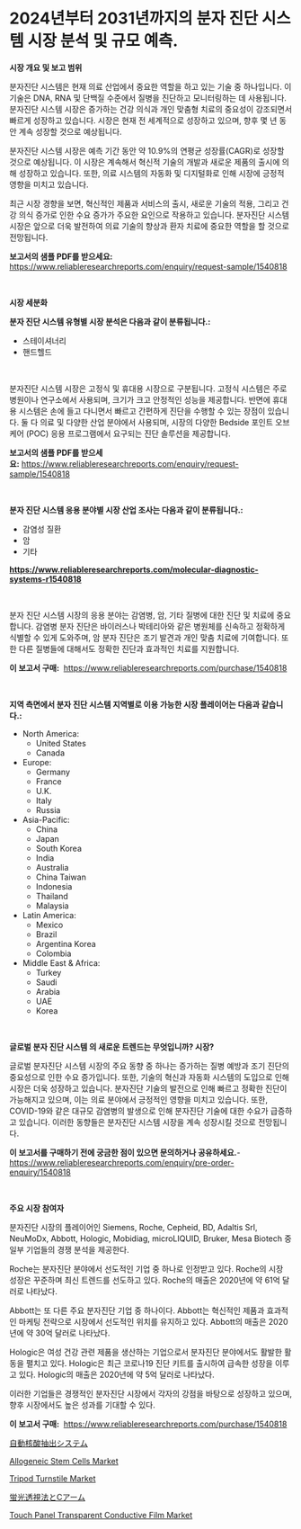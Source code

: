 <p><h1>2024년부터 2031년까지의 분자 진단 시스템 시장 분석 및 규모 예측.</h1></p><p><strong>시장 개요 및 보고 범위</strong></p>
<p><p>분자진단 시스템은 현재 의료 산업에서 중요한 역할을 하고 있는 기술 중 하나입니다. 이 기술은 DNA, RNA 및 단백질 수준에서 질병을 진단하고 모니터링하는 데 사용됩니다. 분자진단 시스템 시장은 증가하는 건강 의식과 개인 맞춤형 치료의 중요성이 강조되면서 빠르게 성장하고 있습니다. 시장은 현재 전 세계적으로 성장하고 있으며, 향후 몇 년 동안 계속 성장할 것으로 예상됩니다.</p><p>분자진단 시스템 시장은 예측 기간 동안 약 10.9%의 연평균 성장률(CAGR)로 성장할 것으로 예상됩니다. 이 시장은 계속해서 혁신적 기술의 개발과 새로운 제품의 출시에 의해 성장하고 있습니다. 또한, 의료 시스템의 자동화 및 디지털화로 인해 시장에 긍정적 영향을 미치고 있습니다.</p><p>최근 시장 경향을 보면, 혁신적인 제품과 서비스의 출시, 새로운 기술의 적용, 그리고 건강 의식 증가로 인한 수요 증가가 주요한 요인으로 작용하고 있습니다. 분자진단 시스템 시장은 앞으로 더욱 발전하여 의료 기술의 향상과 환자 치료에 중요한 역할을 할 것으로 전망됩니다.</p></p>
<p><strong>보고서의 샘플 PDF를 받으세요:</strong> <a href="https://www.reliableresearchreports.com/enquiry/request-sample/1540818">https://www.reliableresearchreports.com/enquiry/request-sample/1540818</a></p>
<p>&nbsp;</p>
<p><strong>시장 세분화</strong></p>
<p><strong>분자 진단 시스템 유형별 시장 분석은 다음과 같이 분류됩니다.:</strong></p>
<p><ul><li>스테이셔너리</li><li>핸드헬드</li></ul></p>
<p>&nbsp;</p>
<p><p>분자진단 시스템 시장은 고정식 및 휴대용 시장으로 구분됩니다. 고정식 시스템은 주로 병원이나 연구소에서 사용되며, 크기가 크고 안정적인 성능을 제공합니다. 반면에 휴대용 시스템은 손에 들고 다니면서 빠르고 간편하게 진단을 수행할 수 있는 장점이 있습니다. 둘 다 의료 및 다양한 산업 분야에서 사용되며, 시장의 다양한 Bedside 포인트 오브 케어 (POC) 응용 프로그램에서 요구되는 진단 솔루션을 제공합니다.</p></p>
<p><strong>보고서의 샘플 PDF를 받으세요:</strong>&nbsp;<a href="https://www.reliableresearchreports.com/enquiry/request-sample/1540818">https://www.reliableresearchreports.com/enquiry/request-sample/1540818</a></p>
<p>&nbsp;</p>
<p><strong> 분자 진단 시스템 응용 분야별 시장 산업 조사는 다음과 같이 분류됩니다.:</strong></p>
<p><ul><li>감염성 질환</li><li>암</li><li>기타</li></ul></p>
<p><strong><a href="https://www.reliableresearchreports.com/molecular-diagnostic-systems-r1540818">https://www.reliableresearchreports.com/molecular-diagnostic-systems-r1540818</a></strong></p>
<p>&nbsp;</p>
<p><p>분자 진단 시스템 시장의 응용 분야는 감염병, 암, 기타 질병에 대한 진단 및 치료에 중요합니다. 감염병 분자 진단은 바이러스나 박테리아와 같은 병원체를 신속하고 정확하게 식별할 수 있게 도와주며, 암 분자 진단은 조기 발견과 개인 맞춤 치료에 기여합니다. 또한 다른 질병들에 대해서도 정확한 진단과 효과적인 치료를 지원합니다.</p></p>
<p><strong>이 보고서 구매:</strong>&nbsp; <a href="https://www.reliableresearchreports.com/purchase/1540818">https://www.reliableresearchreports.com/purchase/1540818</a></p>
<p>&nbsp;</p>
<p><strong>지역 측면에서 분자 진단 시스템 지역별로 이용 가능한 시장 플레이어는 다음과 같습니다.:</strong></p>
<p><ul>
    <li>
        North America:
        <ul>
            <li>United States</li>
            <li>Canada</li>
        </ul>
    </li>
    <li>
        Europe:
        <ul>
            <li>Germany</li>
            <li>France</li>
            <li>U.K.</li>
            <li>Italy</li>
            <li>Russia</li>
        </ul>
    </li>
    <li>
        Asia-Pacific:
        <ul>
            <li>China</li>
            <li>Japan</li>
            <li>South Korea</li>
            <li>India</li>
            <li>Australia</li>
            <li>China Taiwan</li>
            <li>Indonesia</li>
            <li>Thailand</li>
            <li>Malaysia</li>
        </ul>
    </li>
    <li>
        Latin America:
        <ul>
            <li>Mexico</li>
            <li>Brazil</li>
            <li>Argentina Korea</li>
            <li>Colombia</li>
        </ul>
    </li>
    <li>
        Middle East & Africa:
        <ul>
            <li>Turkey</li>
            <li>Saudi</li>
            <li>Arabia</li>
            <li>UAE</li>
            <li>Korea</li>
        </ul>
    </li>
    </ul></p>
<p>&nbsp;</p>
<p><strong>글로벌 분자 진단 시스템 의 새로운 트렌드는 무엇입니까? 시장?</strong></p>
<p><p>글로벌 분자진단 시스템 시장의 주요 동향 중 하나는 증가하는 질병 예방과 조기 진단의 중요성으로 인한 수요 증가입니다. 또한, 기술의 혁신과 자동화 시스템의 도입으로 인해 시장은 더욱 성장하고 있습니다. 분자진단 기술의 발전으로 인해 빠르고 정확한 진단이 가능해지고 있으며, 이는 의료 분야에서 긍정적인 영향을 미치고 있습니다. 또한, COVID-19와 같은 대규모 감염병의 발생으로 인해 분자진단 기술에 대한 수요가 급증하고 있습니다. 이러한 동향들은 분자진단 시스템 시장을 계속 성장시킬 것으로 전망됩니다.</p></p>
<p><strong>이 보고서를 구매하기 전에 궁금한 점이 있으면 문의하거나 공유하세요.</strong>- <a href="https://www.reliableresearchreports.com/enquiry/pre-order-enquiry/1540818">https://www.reliableresearchreports.com/enquiry/pre-order-enquiry/1540818</a></p>
<p>&nbsp;</p>
<p><strong>주요 시장 참여자</strong></p>
<p><p>분자진단 시장의 플레이어인 Siemens, Roche, Cepheid, BD, Adaltis Srl, NeuMoDx, Abbott, Hologic, Mobidiag, microLIQUID, Bruker, Mesa Biotech 중 일부 기업들의 경쟁 분석을 제공한다. </p><p>Roche는 분자진단 분야에서 선도적인 기업 중 하나로 인정받고 있다. Roche의 시장 성장은 꾸준하며 최신 트렌드를 선도하고 있다. Roche의 매출은 2020년에 약 61억 달러로 나타났다. </p><p>Abbott는 또 다른 주요 분자진단 기업 중 하나이다. Abbott는 혁신적인 제품과 효과적인 마케팅 전략으로 시장에서 선도적인 위치를 유지하고 있다. Abbott의 매출은 2020년에 약 30억 달러로 나타났다. </p><p>Hologic은 여성 건강 관련 제품을 생산하는 기업으로서 분자진단 분야에서도 활발한 활동을 펼치고 있다. Hologic은 최근 코로나19 진단 키트를 출시하여 급속한 성장을 이루고 있다. Hologic의 매출은 2020년에 약 5억 달러로 나타났다. </p><p>이러한 기업들은 경쟁적인 분자진단 시장에서 각자의 강점을 바탕으로 성장하고 있으며, 향후 시장에서도 높은 성과를 기대할 수 있다.</p></p>
<p><strong>이 보고서 구매:</strong>&nbsp;&nbsp;<a href="https://www.reliableresearchreports.com/purchase/1540818">https://www.reliableresearchreports.com/purchase/1540818</a></p>
<p><p><a href="https://github.com/roulaayoub-saad/Market-Research-Report-List-1/blob/main/640390258678.md">自動核酸抽出システム</a></p><p><a href="https://github.com/markusgodoy/Market-Research-Report-List-3/blob/main/allogeneic-stem-cells-market.md">Allogeneic Stem Cells Market</a></p><p><a href="https://www.linkedin.com/pulse/tripod-turnstile-market-insight-trends-growth-forecasted-emy0c">Tripod Turnstile Market</a></p><p><a href="https://github.com/zjkmgcs938405/Market-Research-Report-List-2/blob/main/119887658677.md">蛍光透視法とCアーム</a></p><p><a href="https://issuu.com/reportprime-2/docs/touch-panel-transparent-conductive-film-market-siz">Touch Panel Transparent Conductive Film Market</a></p></p>